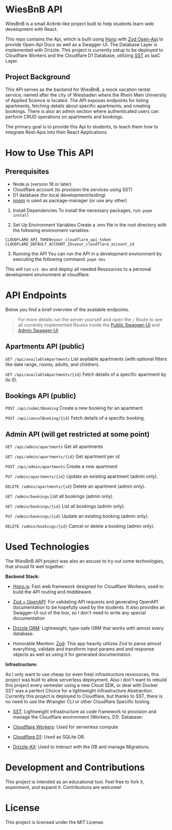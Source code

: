 # WiesBnB API

WiesBnB is a small Airbnb-like project built to help students learn web development with React. 

This repo contains the Api, which is built using [Hono](https://hono.dev/) with [Zod Open-Api](https://hono.dev/examples/zod-openapi) to provide Open-Api Docs as well as a Swagger-UI. The Database Layer is implemented with Drizzle. This project is currently setup to be deployed to Cloudflare Workers and the Cloudflare D1 Database, utilizing [SST](https://sst.dev/docs/) as IaaC Layer.

## Project Background

This API serves as the backend for WiesBnB, a mock vacation rental service, named after the city of Wiesbaden where the Rhein Main University of Applied Science is located. The API exposes endpoints for listing apartments, fetching details about specific apartments, and creating bookings. There is also an admin section where authenticated users can perform CRUD operations on apartments and bookings.

The primary goal is to provide this Api to students, to teach them how to integrate Rest-Apis into their React Applications.

# How to Use This API

## Prerequisites

* Node.js (version 18 or later)
* Cloudflare account (to provision the services using SST)
* D1 database (for local development/testing)
* [pnpm](https://pnpm.io/) is used as package-manager (or use any other)


1. Install Dependencies
To install the necessary packages, run: `pnpm install`

2. Set Up Environment Variables
Create a .env file in the root directory with the following environment variables:

```.env
CLOUDFLARE_API_TOKEN=your_cloudflare_api_token
CLOUDFLARE_DEFAULT_ACCOUNT_ID=your_cloudflare_account_id
```

3. Running the API 
You can run the API in a development environment by executing the following command: `pnpm dev`

This will run `sst dev` and deploy all needed Ressources to a personal development environment at cloudflare.

# API Endpoints

Below you find a brief overview of the available endpoints.

> For more details run the server yourself and open the `/` Route to see all currently implemented Routes inside the [ Public Swagger-UI](https://wiesbnb.web-engineering.dev/api) and [Admin Swagger-UI](https://wiesbnb.web-engineering.dev/api/admin)

## Apartments API (public)

`GET /api/availableApartments`
List available apartments (with optional filters like date range, rooms, adults, and children).

`GET /api/availableApartments/{id}`
Fetch details of a specific apartment by its ID.

## Bookings API (public)

`POST /api/submitBooking`
Create a new booking for an apartment.

`POST /api/cancelBooking/{id}`
Fetch details of a specific booking.

## Admin API (will get restricted at some point)

`GET /api/admin/apartments`
Get all apartments 

`GET /api/admin/apartments/{id}`
Get apartment per id 

`POST /api/admin/apartments`
Create a new apartment 

`PUT /admin/apartments/{id}`
Update an existing apartment (admin only).

`DELETE /admin/apartments/{id}`
Delete an apartment (admin only).

`GET /admin/bookings`
List all bookings (admin only).

`GET /admin/bookings/{id}`
List all bookings (admin only).

`PUT /admin/bookings/{id}`
Update an existing booking (admin only).

`DELETE /admin/bookings/{id}`
Cancel or delete a booking (admin only).

# Used Technologies

The WiesBnB API project was also an excuse to try out some technologies, that should fit well together:

**Backend Stack:**

- [Hono.js](https://hono.dev/): Fast web framework designed for Cloudflare Workers, used to build the API routing and middleware.
  
- [Zod + OpenAPI](https://hono.dev/examples/zod-openapi): For validating API requests and generating OpenAPI documentation to be hopefully used by the students. It also provides an Swagger-UI out of the box, so I don't need to write any special documentation
  
- [Drizzle ORM](https://orm.drizzle.team/): Lightweight, type-safe ORM that works with almost every database.

- Honorable Mention: [Zod](https://zod.dev/): This app heavily utilizes Zod to parse almost everything, validate and transform input params and and response objects as well as using it for generated documentation.

**Infrastructure:**

As I only want to use cheap (or even free) infrastructure ressources, this project was built to allow serverless deployment. Also i don't want to rebuild this project every semester using a new Cloud SDK, or deal with Docker SST was a perfect Choice for a lightweight Infrastructure Abstraction. Currently this project is deployed to Cloudflare, but thanks to SST, there is no need to use the Wrangler CLI or other Cloudflare Specific tooling.

- [SST](https://sst.dev/): Lightweight infrastructure as code framework to provision and manage the Cloudflare environment (Workers, D1).
Database:

- [Cloudflare Workers](https://workers.cloudflare.com/): Used for serverless compute
- [Cloudflare D1](https://developers.cloudflare.com/d1/): Used as SQLite DB. 
- [Drizzle-Kit](https://orm.drizzle.team/docs/kit-overview): Used to interact with the DB and manage Migrations.

# Development and Contributions
This project is intended as an educational tool. Feel free to fork it, experiment, and expand it. Contributions are welcome!

# License
This project is licensed under the MIT License.